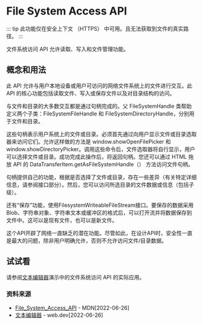 # File System Access API

::: tip
此功能仅在安全上下文 （HTTPS） 中可用。且无法获取到文件的真实路径。
:::

文件系统访问 API 允许读取、写入和文件管理功能。

## 概念和用法

此 API 允许与用户本地设备或用户可访问的网络文件系统上的文件进行交互。此 API 的核心功能包括读取文件、写入或保存文件以及对目录结构的访问。

与文件和目录的大多数交互都是通过句柄完成的。父 FileSystemHandle 类帮助定义两个子类：FileSystemFileHandle 和 FileSystemDirectoryHandle，分别用于文件和目录。

这些句柄表示用户系统上的文件或目录。必须首先通过向用户显示文件或目录选取器来访问它们。允许这样做的方法是 window.showOpenFilePicker 和 window.showDirectoryPicker。调用这些命令后，文件选取器将自行显示，用户可以选择文件或目录。成功完成此操作后，将返回句柄。您还可以通过 HTML 拖放 API 的 DataTransferItem.getAsFileSystemHandle（） 方法访问文件句柄。

句柄提供自己的功能，根据是否选择了文件或目录，存在一些差异（有关特定详细信息，请参阅接口部分）。然后，您可以访问所选目录的文件数据或信息（包括子级）。

还有“保存”功能，使用FilesystemWriteableFileStream接口。要保存的数据采用 Blob、字符串对象、字符串文本或缓冲区的格式后，可以打开流并将数据保存到文件中。这可以是现有文件，也可以是新文件。

这个API开辟了网络一直缺乏的潜在功能。尽管如此，在设计API时，安全性一直是最大的问题，除非用户明确允许，否则不允许访问文件/目录数据。

## 试试看

请参阅[文本编辑器](https://googlechromelabs.github.io/text-editor/)演示中的文件系统访问 API 的实际应用。

### 资料来源

- [File_System_Access_API](https://developer.mozilla.org/en-US/docs/Web/API/File_System_Access_API) - MDN[2022-06-26]
- [文本编辑器](https://web.dev/file-system-access/) - web.dev[2022-06-26]
